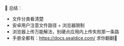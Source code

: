📎 总结：
- 文件分类看清楚
- 安卓用户注意文件路径 + 浏览器限制
- 浏览器上传万能解法，别硬点应用内上传失败那一条路
- 手册全都有：https://docs.sealdice.com/
求你翻翻🙏 